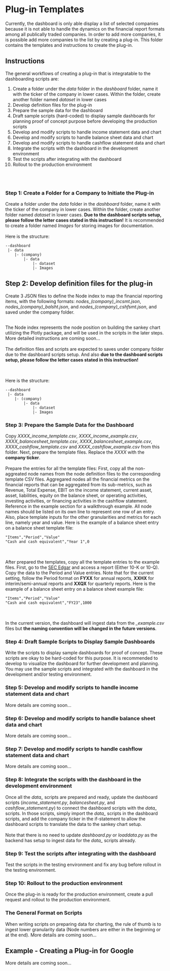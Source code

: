 # Plug-in Templates
Currently, the dashboard is only able display a list of selected companies because it is not able to handle the dynamics on the financial report formats among all publically traded companies. In order to add more companies, it is possible add more companies to the list by creating a plug-in. This folder contains the templates and instructions to create the plug-in. 

## Instructions
The general workflows of creating a plug-in that is integratable to the dashboarding scripts are:
<ol>
	<li>Create a folder under the <i>data</i> folder in the <i>dashboard</i> folder, name it with the ticker of the company in lower cases. Within the folder, create another folder named <i>dataset</i> in lower cases</li>
	<li>Develop definition files for the plug-in</li>
	<li>Prepare the sample data for the dashboard</li>
	<li>Draft sample scripts (hard-coded) to display sample dashboards for planning proof of concept purpose before developing the production scripts</li>
	<li>Develop and modify scripts to handle income statement data and chart</li>
	<li>Develop and modify scripts to handle balance sheet data and chart</li>
	<li>Develop and modify scripts to handle cashflow statement data and chart</li>
	<li>Integrate the scripts with the dashboard in the development environment</li>
	<li>Test the scripts after integrating with the dashboard</li>
	<li>Rollout to the production environment</li>
</ol>

<br><br>

### Step 1: Create a Folder for a Company to Initiate the Plug-in
Create a folder under the <i>data</i> folder in the <i>dashboard</i> folder, name it with the ticker of the company in lower cases. Within the folder, create another folder named <i>dataset</i> in lower cases. <b>Due to the dashboard scripts setup, please follow the letter cases stated in this instruction!</b> It is recommended to create a folder named <i>Images</i> for storing images for documentation. 
<br><br>
Here is the structure:

```
--dashboard
 |- data
 	|- (company)
 		|- data
 			|- dataset
 			|- Images
```

## Step 2: Develop definition files for the plug-in
Create 3 JSON files to define the Node index to map the financial reporting items, with the following formats: <i>nodes\_(company)\_incsmt.json</i>, <i>nodes\_(company)\_balsht.json</i>, and <i>nodes\_(company)\_cshfsmt.json</i>, and saved under the company folder.
<br><br>

The Node index represents the node position on building the sankey chart utilizing the Plotly package, and will be used in the scripts in the later steps. More detailed instructions are coming soon...
<br><br>
The definition files and scripts are expected to saves under company folder due to the dashboard scripts setup. And also <b>due to the dashboard scripts setup, please follow the letter cases stated in this instruction!</b>

<br><br>
Here is the structure:

```
--dashboard
 |- data
 	|- (company)
 		|- data
 			|- dataset
 			|- Images
```

### Step 3: Prepare the Sample Data for the Dashboard
Copy <i>XXXX_income_template.csv</i>, <i>XXXX_income_example.csv</i>, <i>XXXX_balancesheet_template.csv</i>, <i>XXXX_balancesheet_example.csv</i>, <i>XXXX_cashflow_template.csv</i> and <i>XXXX_cashflow_example.csv</i> from this folder. Next, prepare the template files. Replace the <i>XXXX</i> with the <b>company ticker</b>.
<br><br>
Prepare the entries for all the template files: First, copy all the non-aggreated node names from the node definition files to the corresponding template CSV files. Aggregared nodes all the financial metrics on the financial reports that can be aggregated from its sub-metrics, such as Revenue, Total Expense, EBIT on the income statement, current asset, asset, liabilities, equity on the balance sheet, or operating activities, investing activities, or financing activities in the cashflow statement. Reference in the example section for a walkthrough example. All node names should be listed on its own line to represent one row of an entry. Also, place template inputs for the other granularities and metrics for each line, namely year and value. Here is the example of a balance sheet entry on a balance sheet template file:

```
"Items","Period","Value"
"Cash and cash equivalent","Year 1",0
```

<br><br>
After prepared the templates, copy all the template entries to the example files. First, go to the <a href="">SEC Edgar</a> and access a report (Either 10-K or 10-Q). Copy the data to the Period and Value entries. Note that for the current setting, follow the Period format on <b>FYXX</b> for annual reports, <b>XXHX</b> for interim/semi-annual reports and <b>XXQX</b> for quarterly reports. Here is the example of a balance sheet entry on a balance sheet example file:

```
"Items","Period","Value"
"Cash and cash equivalent","FY23",1000
```
<br><br>
In the current version, the dashboard will ingest data from the <i>\_example.csv</i> files but <b>the naming convention will be changed in the future versions</b>.

### Step 4: Draft Sample Scripts to Display Sample Dashboards
Write the scripts to display sample dashboards for proof of concept. These scripts are okay to be hard-coded for this purpose. It is recommended to develop to visualize the dashboard for further development and planning. You may use the sample scripts and integrated with the dashboard in the development and/or testing environment.

### Step 5: Develop and modify scripts to handle income statement data and chart
More details are coming soon...

### Step 6: Develop and modify scripts to handle balance sheet data and chart
More details are coming soon...

### Step 7: Develop and modify scripts to handle cashflow statement data and chart
More details are coming soon...

### Step 8: Integrate the scripts with the dashboard in the development environment
Once all the <i>data_</i> scripts are prepared and ready, update the dashboard scripts (<i>income_statement.py</i>, <i>balancesheet.py</i>, and <i>cashflow_statement.py</i>) to connect the dashboard scripts with the <i>data_</i> scripts. In those scripts, simply import the <i>data_</i> scripts in the dashboard scripts, and add the company ticker in the if-statement to allow the dashboard scripts to translate the data to the sankey chart setup.
<br><br>
Note that there is no need to update <i>dashboard.py</i> or <i>loaddata.py</i> as the backend has setup to ingest data for the <i>data_</i> scripts already.

### Step 9: Test the scripts after integrating with the dashboard
Test the scripts in the testing environment and fix any bug before rollout in the testing environment.

### Step 10: Rollout to the production environment
Once the plug-in is ready for the production environment, create a pull request and rollout to the production environment.

### The General Format on Scripts 
When writing scripts on preparing data for charting, the rule of thumb is to ingest lower granularity data (Node numbers are either in the beginning or at the end). More details are coming soon...


## Example - Creating a Plug-in for Google
More details are coming soon...